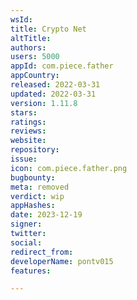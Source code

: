 ```yaml
---
wsId: 
title: Crypto Net
altTitle: 
authors: 
users: 5000
appId: com.piece.father
appCountry: 
released: 2022-03-31
updated: 2022-03-31
version: 1.11.8
stars: 
ratings: 
reviews: 
website: 
repository: 
issue: 
icon: com.piece.father.png
bugbounty: 
meta: removed
verdict: wip
appHashes: 
date: 2023-12-19
signer: 
twitter: 
social: 
redirect_from: 
developerName: pontv015
features: 

---
```


